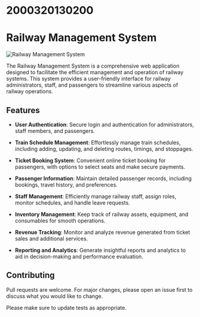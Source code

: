 # 2000320130200
# Railway Management System

![Railway Management System](https://pasteboard.co/KaOPfH10m149.jpg)

The Railway Management System is a comprehensive web application designed to facilitate the efficient management and operation of railway systems. This system provides a user-friendly interface for railway administrators, staff, and passengers to streamline various aspects of railway operations.

## Features

- **User Authentication**: Secure login and authentication for administrators, staff members, and passengers.

- **Train Schedule Management**: Effortlessly manage train schedules, including adding, updating, and deleting routes, timings, and stoppages.

- **Ticket Booking System**: Convenient online ticket booking for passengers, with options to select seats and make secure payments.

- **Passenger Information**: Maintain detailed passenger records, including bookings, travel history, and preferences.

- **Staff Management**: Efficiently manage railway staff, assign roles, monitor schedules, and handle leave requests.

- **Inventory Management**: Keep track of railway assets, equipment, and consumables for smooth operations.

- **Revenue Tracking**: Monitor and analyze revenue generated from ticket sales and additional services.

- **Reporting and Analytics**: Generate insightful reports and analytics to aid in decision-making and performance evaluation.

## Contributing

Pull requests are welcome. For major changes, please open an issue first
to discuss what you would like to change.

Please make sure to update tests as appropriate.


 
